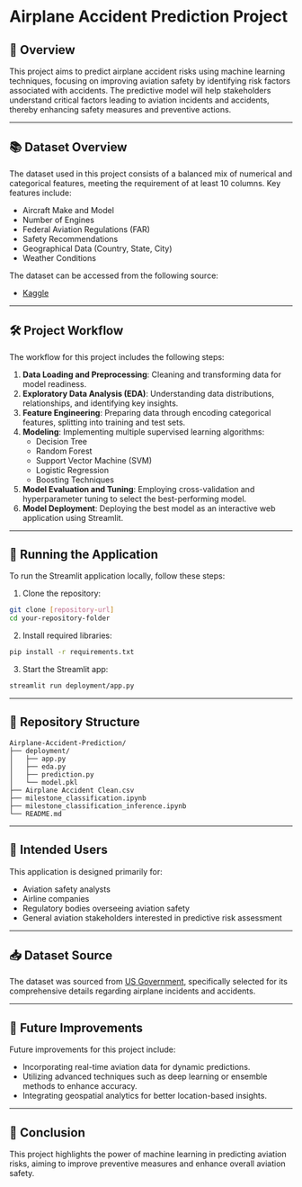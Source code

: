 # Airplane Accident Prediction Project

## 🚀 Overview

This project aims to predict airplane accident risks using machine learning techniques, focusing on improving aviation safety by identifying risk factors associated with accidents. The predictive model will help stakeholders understand critical factors leading to aviation incidents and accidents, thereby enhancing safety measures and preventive actions.

---

## 📚 Dataset Overview

The dataset used in this project consists of a balanced mix of numerical and categorical features, meeting the requirement of at least 10 columns. Key features include:

- Aircraft Make and Model
- Number of Engines
- Federal Aviation Regulations (FAR)
- Safety Recommendations
- Geographical Data (Country, State, City)
- Weather Conditions

The dataset can be accessed from the following source:
- [Kaggle](https://www.kaggle.com/datasets)

---

## 🛠️ Project Workflow

The workflow for this project includes the following steps:

1. **Data Loading and Preprocessing**: Cleaning and transforming data for model readiness.
2. **Exploratory Data Analysis (EDA)**: Understanding data distributions, relationships, and identifying key insights.
3. **Feature Engineering**: Preparing data through encoding categorical features, splitting into training and test sets.
4. **Modeling**: Implementing multiple supervised learning algorithms:
   - Decision Tree
   - Random Forest
   - Support Vector Machine (SVM)
   - Logistic Regression
   - Boosting Techniques
4. **Model Evaluation and Tuning**: Employing cross-validation and hyperparameter tuning to select the best-performing model.
5. **Model Deployment**: Deploying the best model as an interactive web application using Streamlit.

---

## 🚀 Running the Application

To run the Streamlit application locally, follow these steps:

1. Clone the repository:
```bash
git clone [repository-url]
cd your-repository-folder
```

2. Install required libraries:
```bash
pip install -r requirements.txt
```

3. Start the Streamlit app:
```bash
streamlit run deployment/app.py
```

---

## 📁 Repository Structure

```
Airplane-Accident-Prediction/
├── deployment/
│   ├── app.py
│   ├── eda.py
│   ├── prediction.py
│   └── model.pkl
├── Airplane Accident Clean.csv
├── milestone_classification.ipynb
├── milestone_classification_inference.ipynb
└── README.md
```

---

## 🎯 Intended Users

This application is designed primarily for:
- Aviation safety analysts
- Airline companies
- Regulatory bodies overseeing aviation safety
- General aviation stakeholders interested in predictive risk assessment

---

## 📥 Dataset Source

The dataset was sourced from [US Government]([https://www.kaggle.com/datasets](https://data.ntsb.gov/carol-main-public/basic-search)), specifically selected for its comprehensive details regarding airplane incidents and accidents.

---

## 📌 Future Improvements

Future improvements for this project include:
- Incorporating real-time aviation data for dynamic predictions.
- Utilizing advanced techniques such as deep learning or ensemble methods to enhance accuracy.
- Integrating geospatial analytics for better location-based insights.

---

## 📑 Conclusion

This project highlights the power of machine learning in predicting aviation risks, aiming to improve preventive measures and enhance overall aviation safety.

